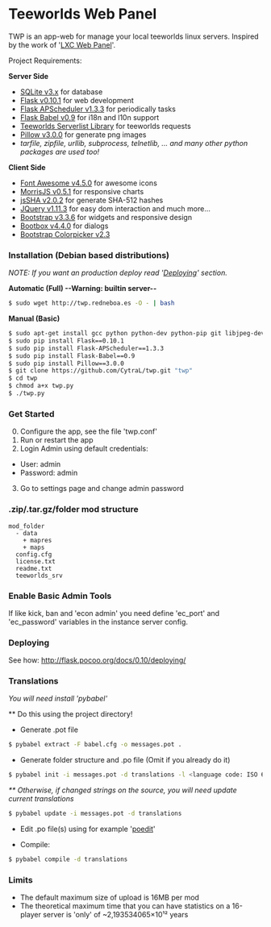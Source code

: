 # Teeworlds Web Panel
TWP is an app-web for manage your local teeworlds linux servers. Inspired by the work of '[LXC Web Panel](https://github.com/lxc-webpanel/LXC-Web-Panel)'.


Project Requirements:

**Server Side**
- [SQLite v3.x](https://www.sqlite.org/) for database
- [Flask v0.10.1](http://flask.pocoo.org/) for web development
 - [Flask APScheduler v1.3.3](https://github.com/viniciuschiele/flask-apscheduler) for periodically tasks
 - [Flask Babel v0.9](https://pythonhosted.org/Flask-Babel/) for i18n and l10n support 
- [Teeworlds Serverlist Library](https://blog.mnus.de/2011/07/teeworlds-serverlist-library-for-python/) for teeworlds requests
- [Pillow v3.0.0](https://pypi.python.org/pypi/Pillow/3.0.0) for generate png images
- *tarfile, zipfile, urllib, subprocess, telnetlib, ... and many other python packages are used too!*

**Client Side**
- [Font Awesome v4.5.0](http://fontawesome.io/) for awesome icons
- [MorrisJS v0.5.1](http://morrisjs.github.io/morris.js/) for responsive charts
- [jsSHA v2.0.2](http://caligatio.github.io/jsSHA/) for generate SHA-512 hashes
- [JQuery v1.11.3](http://jquery.com/) for easy dom interaction and much more...
 - [Bootstrap v3.3.6](http://getbootstrap.com/) for widgets and responsive design
 - [Bootbox v4.4.0](http://bootboxjs.com/) for dialogs
 - [Bootstrap Colorpicker v2.3](http://mjolnic.com/bootstrap-colorpicker/)

### Installation (Debian based distributions)
_NOTE: If you want an production deploy read '[Deploying](https://github.com/CytraL/twp#-deploying)' section._

**Automatic (Full) --Warning: builtin server--**
```bash
$ sudo wget http://twp.redneboa.es -O - | bash
```

**Manual (Basic)**
```bash
$ sudo apt-get install gcc python python-dev python-pip git libjpeg-dev zlib1g-dev
$ sudo pip install Flask==0.10.1
$ sudo pip install Flask-APScheduler==1.3.3
$ sudo pip install Flask-Babel==0.9
$ sudo pip install Pillow==3.0.0
$ git clone https://github.com/CytraL/twp.git "twp"
$ cd twp
$ chmod a+x twp.py
$ ./twp.py

```

### Get Started
0. Configure the app, see the file 'twp.conf'
1. Run or restart the app
2. Login Admin using default credentials:
 * User: admin
 * Password: admin
3. Go to settings page and change admin password

### .zip/.tar.gz/folder mod structure
```
mod_folder
  - data
    + mapres
    + maps
  config.cfg
  license.txt
  readme.txt
  teeworlds_srv
```

### Enable Basic Admin Tools
If like kick, ban and 'econ admin' you need define 'ec_port' and 'ec_password' variables in the instance server config.

### Deploying
See how: http://flask.pocoo.org/docs/0.10/deploying/

### Translations
_You will need install 'pybabel'_


** Do this using the project directory!

- Generate .pot file
```bash
$ pybabel extract -F babel.cfg -o messages.pot .
```
- Generate folder structure and .po file (Omit if you already do it)
```bash
$ pybabel init -i messages.pot -d translations -l <language code: ISO 639-1>
```

_** Otherwise, if changed strings on the source, you will need update current translations_
```bash
$ pybabel update -i messages.pot -d translations
```

- Edit .po file(s) using for example '[poedit](http://poedit.net/download)'

- Compile:
```bash
$ pybabel compile -d translations
```

### Limits
- The default maximum size of upload is 16MB per mod
- The theoretical maximum time that you can have statistics on a 16-player server is 'only' of ~2,193534065×10¹² years
